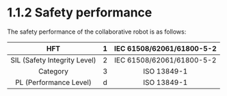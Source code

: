 # 1.1.2 Safety performance

The safety performance of the collaborative robot is as follows:

|              HFT             |  1  | IEC 61508/62061/61800-5-2 |
| :--------------------------: | :-: | :-----------------------: |
| SIL (Safety Integrity Level) |  2  | IEC 61508/62061/61800-5-2 |
|           Category           |  3  |        ISO 13849-1        |
|    PL (Performance Level)    |  d  |        ISO 13849-1        |
